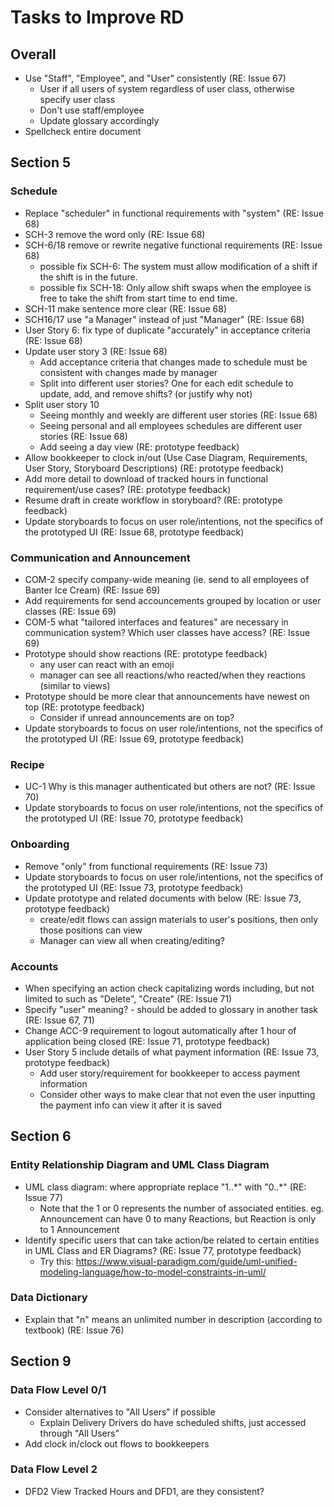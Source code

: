 # Tasks to Improve RD

## Overall
- Use "Staff", "Employee", and "User" consistently (RE: Issue 67)
   - User if all users of system regardless of user class, otherwise specify user class
   - Don't use staff/employee
   - Update glossary accordingly
- Spellcheck entire document

## Section 5 
### Schedule
- Replace "scheduler" in functional requirements with "system" (RE: Issue 68)
- SCH-3 remove the word only (RE: Issue 68)
- SCH-6/18 remove or rewrite negative functional requirements (RE: Issue 68)
   - possible fix SCH-6: The system must allow modification of a shift if the shift is in the future.
   - possible fix SCH-18: Only allow shift swaps when the employee is free to take the shift from start time to end time.
- SCH-11 make sentence more clear (RE: Issue 68)
- SCH16/17 use "a Manager" instead of just "Manager" (RE: Issue 68)
- User Story 6: fix type of duplicate "accurately" in acceptance criteria (RE: Issue 68)
- Update user story 3 (RE: Issue 68)
   - Add acceptance criteria that changes made to schedule must be consistent with changes made by manager
   - Split into different user stories? One for each edit schedule to update, add, and remove shifts? (or justify why not)
- Split user story 10 
   - Seeing monthly and weekly are different user stories (RE: Issue 68)
   - Seeing personal and all employees schedules are different user stories (RE: Issue 68)
   - Add seeing a day view (RE: prototype feedback)
- Allow bookkeeper to clock in/out (Use Case Diagram, Requirements, User Story, Storyboard Descriptions) (RE: prototype feedback)
- Add more detail to download of tracked hours in functional requirement/use cases? (RE: prototype feedback)
- Resume draft in create workflow in storyboard? (RE: prototype feedback)
- Update storyboards to focus on user role/intentions, not the specifics of the prototyped UI (RE: Issue 68, prototype feedback)

### Communication and Announcement
- COM-2 specify company-wide meaning (ie. send to all employees of Banter Ice Cream) (RE: Issue 69)
- Add requirements for send accouncements grouped by location or user classes (RE: Issue 69)
- COM-5 what "tailored interfaces and features" are necessary in communication system? Which user classes have access? (RE: Issue 69)
- Prototype should show reactions (RE: prototype feedback)
   - any user can react with an emoji
   - manager can see all reactions/who reacted/when they reactions (similar to views)
- Prototype should be more clear that announcements have newest on top (RE: prototype feedback)
   - Consider if unread announcements are on top?
- Update storyboards to focus on user role/intentions, not the specifics of the prototyped UI (RE: Issue 69, prototype feedback)

### Recipe
- UC-1 Why is this manager authenticated but others are not? (RE: Issue 70)
- Update storyboards to focus on user role/intentions, not the specifics of the prototyped UI (RE: Issue 70, prototype feedback)

### Onboarding
- Remove "only" from functional requirements (RE: Issue 73)
- Update storyboards to focus on user role/intentions, not the specifics of the prototyped UI (RE: Issue 73, prototype feedback)
- Update prototype and related documents with below (RE: Issue 73, prototype feedback)
   - create/edit flows can assign materials to user's positions, then only those positions can view
   - Manager can view all when creating/editing? 

### Accounts
- When specifying an action check capitalizing words including, but not limited to such as "Delete", "Create" (RE: Issue 71)
- Specify "user" meaning? - should be added to glossary in another task (RE: Issue 67, 71)
- Change ACC-9 requirement to logout automatically after 1 hour of application being closed (RE: Issue 71, prototype feedback)
- User Story 5 include details of what payment information (RE: Issue 73, prototype feedback)
   - Add user story/requirement for bookkeeper to access payment information
   - Consider other ways to make clear that not even the user inputting the payment info can view it after it is saved

## Section 6
### Entity Relationship Diagram and UML Class Diagram
- UML class diagram: where appropriate replace "1..\*" with "0..\*" (RE: Issue 77)
   - Note that the 1 or 0 represents the number of associated entities. eg. Announcement can have 0 to many Reactions, but Reaction is only to 1 Announcement
- Identify specific users that can take action/be related to certain entities in UML Class and ER Diagrams? (RE: Issue 77, prototype feedback) 
   - Try this: https://www.visual-paradigm.com/guide/uml-unified-modeling-language/how-to-model-constraints-in-uml/ 

### Data Dictionary
- Explain that "n" means an unlimited number in description (according to textbook) (RE: Issue 76)

## Section 9
### Data Flow Level 0/1
- Consider alternatives to "All Users" if possible
   - Explain Delivery Drivers do have scheduled shifts, just accessed through "All Users"
- Add clock in/clock out flows to bookkeepers

### Data Flow Level 2
- DFD2 View Tracked Hours and DFD1, are they consistent?
